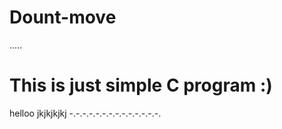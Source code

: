 ﻿# Dount-move
.....
# This is just simple C program :)
helloo 
jkjkjkjkj
-.-.-.-.-.-.-.-.-.-.-.-.-.-.
